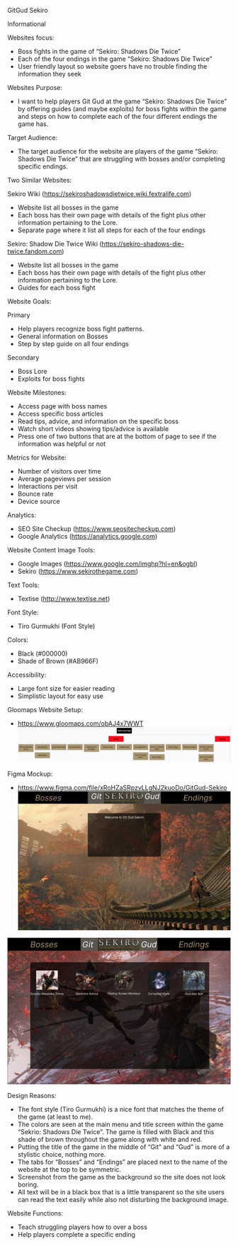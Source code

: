 ﻿GitGud Sekiro

Informational   


Websites focus: 
* Boss fights in the game of “Sekiro: Shadows Die Twice”
* Each of the four endings in the game “Sekiro: Shadows Die Twice”
* User friendly layout so website goers have no trouble finding the information they seek


Websites Purpose: 
* I want to help players Git Gud at the game “Sekiro: Shadows Die Twice” by offering guides (and maybe exploits) for boss fights within the game and steps on how to complete each of the four different endings the game has.  


Target Audience: 
* The target audience for the website are players of the game “Sekiro: Shadows Die Twice” that are struggling with bosses and/or completing specific endings. 


Two Similar Websites:


Sekiro Wiki (https://sekiroshadowsdietwice.wiki.fextralife.com) 
* Website list all bosses in the game
* Each boss has their own page with details of the fight plus other information pertaining to the Lore. 
* Separate page where it list all steps for each of the four endings 


Sekiro: Shadow Die Twice Wiki (https://sekiro-shadows-die-twice.fandom.com)
* Website list all bosses in the game
* Each boss has their own page with details of the fight plus other information pertaining to the Lore. 
* Guides for each boss fight 


Website Goals: 


Primary 
* Help players recognize boss fight patterns. 
* General information on Bosses
* Step by step guide on all four endings


Secondary 
* Boss Lore 
* Exploits for boss fights 


Website Milestones:
* Access page with boss names
* Access specific boss articles 
* Read tips, advice, and information on the specific boss
* Watch short videos showing tips/advice is available
* Press one of two buttons that are at the bottom of page to see if the information was helpful or not


Metrics for Website:
* Number of visitors over time
* Average pageviews per session 
* Interactions per visit 
* Bounce rate 
* Device source 


Analytics: 
* SEO Site Checkup (https://www.seositecheckup.com)
* Google Analytics (https://analytics.google.com) 


Website Content
Image Tools: 
* Google Images (https://www.google.com/imghp?hl=en&ogbl) 
* Sekiro (https://www.sekirothegame.com) 


Text Tools: 
* Textise (http://www.textise.net)

Font Style:
* Tiro Gurmukhi (Font Style)


Colors: 
* Black (#000000)
* Shade of Brown (#AB966F)


Accessibility: 
* Large font size for easier reading 
* Simplistic layout for easy use


Gloomaps Website Setup: 
* https://www.gloomaps.com/obAJ4x7WWT 
![Figma Mockup](https://github.com/AGV21/GitGud-Sekiro.M2/blob/09d239802f8f5fa9ea0d3694966c35bed909fa5a/Screen%20Shot%202022-08-17%20at%2011.21.52%20AM.png)
  



Figma Mockup:
* https://www.figma.com/file/xRoHZaSRpzvLLgNJ2kuoDo/GitGud-Sekiro 
![Figma Mockup](https://github.com/AGV21/GitGud-Sekiro.M2/blob/6f289a7877bcf2d17d64e31f10b0356e974c4120/Screen%20Shot%202022-08-17%20at%2010.25.32%20AM.png)

![Figma Mockup](https://github.com/AGV21/GitGud-Sekiro.M2/blob/65f68b95493194bffec39a257755b6167f824eff/Screen%20Shot%202022-08-18%20at%209.42.28%20AM.png)



Design Reasons: 
* The font style (Tiro Gurmukhi) is a nice font that matches the theme of the game (at least to me). 
* The colors are seen at the main menu and title screen within the game “Sekrio: Shadows Die Twice”. The game is filled with Black and this shade of brown throughout the game along with white and red. 
* Putting the title of the game in the middle of “Git” and “Gud” is more of a stylistic choice, nothing more. 
* The tabs for “Bosses” and “Endings” are placed next to the name of the website at the top to be symmetric.
* Screenshot from the game as the background so the site does not look boring.
* All text will be in a black box that is a little transparent so the site users can read the text easily while also not disturbing the background image.

Website Functions:
* Teach struggling players how to over a boss
* Help players complete a specific ending
